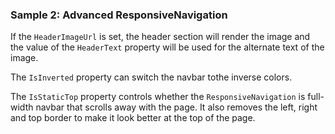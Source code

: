 ### Sample 2: Advanced ResponsiveNavigation

If the `HeaderImageUrl` is set, the header section will render the image and the value of the `HeaderText` property will be used for the alternate text of the image.

The `IsInverted` property can switch the navbar tothe inverse colors.

The `IsStaticTop` property controls whether the `ResponsiveNavigation` is full-width navbar that scrolls away with the page. 
It also removes the left, right and top border to make it look better at the top of the page.
